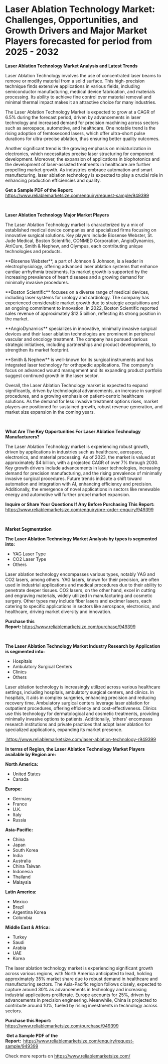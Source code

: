 <p><h1>Laser Ablation Technology Market: Challenges, Opportunities, and Growth Drivers and Major Market Players forecasted for period from 2025 - 2032</h1></p><p><strong>Laser Ablation Technology Market Analysis and Latest Trends</strong></p>
<p><p>Laser Ablation Technology involves the use of concentrated laser beams to remove or modify material from a solid surface. This high-precision technique finds extensive applications in various fields, including semiconductor manufacturing, medical device fabrication, and materials processing. Its ability to achieve fine control over material removal and minimal thermal impact makes it an attractive choice for many industries.</p><p>The Laser Ablation Technology Market is expected to grow at a CAGR of 6.5% during the forecast period, driven by advancements in laser technology and increased demand for precision machining across sectors such as aerospace, automotive, and healthcare. One notable trend is the rising adoption of femtosecond lasers, which offer ultra-short pulse durations for ultra-precise ablation, thus ensuring better quality outcomes.</p><p>Another significant trend is the growing emphasis on miniaturization in electronics, which necessitates precise laser structuring for component development. Moreover, the expansion of applications in biophotonics and the development of laser-assisted treatments in healthcare are further propelling market growth. As industries embrace automation and smart manufacturing, laser ablation technology is expected to play a crucial role in enhancing production efficiencies and quality.</p></p>
<p><strong>Get a Sample PDF of the Report:&nbsp;</strong> <a href="https://www.reliablemarketsize.com/enquiry/request-sample/949399?utm_campaign=3178&utm_medium=2&utm_source=Github&utm_content=ia&utm_term=07032025&utm_id=laser-ablation-technology">https://www.reliablemarketsize.com/enquiry/request-sample/949399</a></p>
<p>&nbsp;</p>
<p><strong>Laser Ablation Technology Major Market Players</strong></p>
<p><p>The Laser Ablation Technology market is characterized by a mix of established medical device companies and specialized firms focusing on innovative surgical solutions. Key players include Biosense Webster, St. Jude Medical, Boston Scientific, CONMED Corporation, AngioDynamics, AtriCure, Smith & Nephew, and Olympus, each contributing unique technologies and products.</p><p>**Biosense Webster**, a part of Johnson & Johnson, is a leader in electrophysiology, offering advanced laser ablation systems that enhance cardiac arrhythmia treatments. Its market growth is supported by the increasing prevalence of heart diseases and a growing demand for minimally invasive procedures. </p><p>**Boston Scientific** focuses on a diverse range of medical devices, including laser systems for urology and cardiology. The company has experienced considerable market growth due to strategic acquisitions and an ongoing commitment to innovation. In 2022, Boston Scientific reported sales revenue of approximately $12.5 billion, reflecting its strong position in the market.</p><p>**AngioDynamics** specializes in innovative, minimally invasive surgical devices and their laser ablation technologies are prominent in peripheral vascular and oncology treatment. The company has pursued various strategic initiatives, including partnerships and product developments, to strengthen its market footprint.</p><p>**Smith & Nephew** is well-known for its surgical instruments and has integrated laser technology for orthopedic applications. The company's focus on advanced wound management and its expanding product portfolio suggest continued growth in the laser sector.</p><p>Overall, the Laser Ablation Technology market is expected to expand significantly, driven by technological advancements, an increase in surgical procedures, and a growing emphasis on patient-centric healthcare solutions. As the demand for less invasive treatment options rises, market players are positioned for sustained growth, robust revenue generation, and market size expansion in the coming years.</p></p>
<p>&nbsp;</p>
<p><strong>What Are The Key Opportunities For Laser Ablation Technology Manufacturers?</strong></p>
<p><p>The Laser Ablation Technology market is experiencing robust growth, driven by applications in industries such as healthcare, aerospace, electronics, and material processing. As of 2023, the market is valued at approximately $4 billion, with a projected CAGR of over 7% through 2030. Key growth drivers include advancements in laser technologies, increasing demand for precision manufacturing, and the rising prevalence of minimally invasive surgical procedures. Future trends indicate a shift toward automation and integration with AI, enhancing efficiency and precision. Additionally, the emergence of novel applications in sectors like renewable energy and automotive will further propel market expansion.</p></p>
<p><strong>Inquire or Share Your Questions If Any Before Purchasing This Report:</strong> <a href="https://www.reliablemarketsize.com/enquiry/pre-order-enquiry/949399?utm_campaign=3178&utm_medium=2&utm_source=Github&utm_content=ia&utm_term=07032025&utm_id=laser-ablation-technology">https://www.reliablemarketsize.com/enquiry/pre-order-enquiry/949399</a></p>
<p>&nbsp;</p>
<p><strong>Market Segmentation</strong></p>
<p><strong>The Laser Ablation Technology Market Analysis by types is segmented into:</strong></p>
<p><ul><li>YAG Laser Type</li><li>CO2 Laser Type</li><li>Others</li></ul></p>
<p><p>Laser ablation technology encompasses various types, notably YAG and CO2 lasers, among others. YAG lasers, known for their precision, are often used in industrial applications and medical procedures due to their ability to penetrate deeper tissues. CO2 lasers, on the other hand, excel in cutting and engraving materials, widely utilized in manufacturing and cosmetic surgery. Other types may include fiber lasers and excimer lasers, each catering to specific applications in sectors like aerospace, electronics, and healthcare, driving market diversity and innovation.</p></p>
<p><strong>Purchase this Report:&nbsp;</strong><a href="https://www.reliablemarketsize.com/purchase/949399?utm_campaign=3178&utm_medium=2&utm_source=Github&utm_content=ia&utm_term=07032025&utm_id=laser-ablation-technology">https://www.reliablemarketsize.com/purchase/949399</a></p>
<p>&nbsp;</p>
<p><strong>The Laser Ablation Technology Market Industry Research by Application is segmented into:</strong></p>
<p><ul><li>Hospitals</li><li>Ambulatory Surgical Centers</li><li>Clinics</li><li>Others</li></ul></p>
<p><p>Laser ablation technology is increasingly utilized across various healthcare settings, including hospitals, ambulatory surgical centers, and clinics. In hospitals, it aids in complex surgeries, enhancing precision and reducing recovery time. Ambulatory surgical centers leverage laser ablation for outpatient procedures, offering efficiency and cost-effectiveness. Clinics use this technology for dermatological and cosmetic treatments, providing minimally invasive options to patients. Additionally, 'others' encompass research institutions and private practices that adopt laser ablation for specialized applications, expanding its market presence.</p></p>
<p><a href="https://www.reliablemarketsize.com/laser-ablation-technology-r949399?utm_campaign=3178&utm_medium=2&utm_source=Github&utm_content=ia&utm_term=07032025&utm_id=laser-ablation-technology">&nbsp;https://www.reliablemarketsize.com/laser-ablation-technology-r949399</a></p>
<p><strong>In terms of Region, the Laser Ablation Technology Market Players available by Region are:</strong></p>
<p>
    <p> <strong> North America: </strong>
        <ul>
            <li>United States</li>
            <li>Canada</li>
        </ul>
        </p> 
    <p> <strong> Europe: </strong>
        <ul>
            <li>Germany</li>
            <li>France</li>
            <li>U.K.</li>
            <li>Italy</li>
            <li>Russia</li>
        </ul>
        </p> 
    <p> <strong> Asia-Pacific: </strong>
        <ul>
            <li>China</li>
            <li>Japan</li>
            <li>South Korea</li>
            <li>India</li>
            <li>Australia</li>
            <li>China Taiwan</li>
            <li>Indonesia</li>
            <li>Thailand</li>
            <li>Malaysia</li>
        </ul>
        </p> 
    <p> <strong> Latin America: </strong>
        <ul>
            <li>Mexico</li>
            <li>Brazil</li>
            <li>Argentina Korea</li>
            <li>Colombia</li>
        </ul>
        </p> 
    <p> <strong> Middle East & Africa: </strong>
        <ul>
            <li>Turkey</li>
            <li>Saudi</li>
            <li>Arabia</li>
            <li>UAE</li>
            <li>Korea</li>
        </ul>
    </p>
    </p>
<p><p>The laser ablation technology market is experiencing significant growth across various regions, with North America anticipated to lead, holding approximately 35% market share due to robust demand in healthcare and manufacturing sectors. The Asia-Pacific region follows closely, expected to capture around 30% as advancements in technology and increasing industrial applications proliferate. Europe accounts for 25%, driven by advancements in precision engineering. Meanwhile, China is projected to contribute around 10%, fueled by rising investments in technology across sectors.</p></p>
<p><strong>Purchase this Report: </strong><a href="https://www.reliablemarketsize.com/purchase/949399?utm_campaign=3178&utm_medium=2&utm_source=Github&utm_content=ia&utm_term=07032025&utm_id=laser-ablation-technology">https://www.reliablemarketsize.com/purchase/949399</a></p>
<p>&nbsp;<strong>Get a Sample PDF of the Report:&nbsp;&nbsp;</strong><a href="https://www.reliablemarketsize.com/enquiry/request-sample/949399?utm_campaign=3178&utm_medium=2&utm_source=Github&utm_content=ia&utm_term=07032025&utm_id=laser-ablation-technology">https://www.reliablemarketsize.com/enquiry/request-sample/949399</a></p>
<p><strong></strong></p>
<p>Check more reports on <a href="https://www.reliablemarketsize.com/?utm_campaign=3178&utm_medium=2&utm_source=Github&utm_content=ia&utm_term=07032025&utm_id=laser-ablation-technology">https://www.reliablemarketsize.com/</a></p>